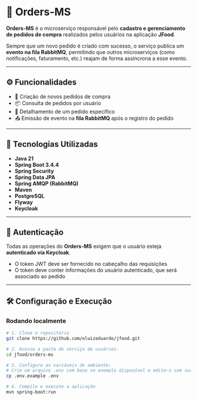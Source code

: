 # 🧾 Orders-MS

**Orders-MS** é o microserviço responsável pelo **cadastro e gerenciamento de pedidos de compra** realizados pelos usuários na aplicação **JFood**. 

Sempre que um novo pedido é criado com sucesso, o serviço publica um **evento na fila RabbitMQ**, permitindo que outros microserviços (como notificações, faturamento, etc.) reajam de forma assíncrona a esse evento.

---

## ⚙️ Funcionalidades

- 🛒 Criação de novos pedidos de compra
- 📦 Consulta de pedidos por usuário
- 🧾 Detalhamento de um pedido específico
- 📤 Emissão de evento na **fila RabbitMQ** após o registro do pedido

---

## 🚀 Tecnologias Utilizadas

- **Java 21**
- **Spring Boot 3.4.4**
- **Spring Security**
- **Spring Data JPA**
- **Spring AMQP (RabbitMQ)**
- **Maven**
- **PostgreSQL**
- **Flyway**
- **Keycloak**

---

## 🔐 Autenticação

Todas as operações do **Orders-MS** exigem que o usuário esteja **autenticado via Keycloak**.

- O token JWT deve ser fornecido no cabeçalho das requisições
- O token deve conter informações do usuário autenticado, que será associado ao pedido

---

## 🛠️ Configuração e Execução

### Rodando localmente

```bash
# 1. Clone o repositório
git clone https://github.com/oluizeduardo/jfood.git

# 2. Acesse a pasta do serviço de usuários.
cd jfood/orders-ms

# 3. Configure as variáveis de ambiente:
# Crie um arquivo .env com base no exemplo disponível e edite-o com suas credenciais e configurações desejadas:
cp .env.example .env

# 4. Compile e execute a aplicação
mvn spring-boot:run
```



